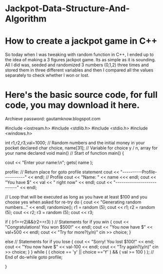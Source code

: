 # Jackpot-Data-Structure-And-Algorithm

# How to create a jackpot game in C++
So today when I was tweaking with random function in C++, I ended up to the idea of making a 3 figures jackpot game. Its as simple as it is sounding. All I did was, seeded and randomized 3 numbers (0,1,2) three times and stored them in three different variables and then I compared all the values separately to check whether I won or lost.

# Here's the basic source code, for full code, you may download it here.
Archieve password: gautamknow.blogspot.com

#include <iostream.h> #include <stdlib.h> #include <stdio.h> #include <windows.h>

int r1,r2,r3,val=1000; // Random numbers and the initial money in your pocket declared char choice, name[31]; // Variable for choice y / n, array for your name declared void main() // Start of function main() {

cout << "Enter your name:\n"; gets( name );

profile: // Return place for goto profile statement cout << "----------Profile-----------" << endl; // Profile cout << "Name: " << name <<< endl; cout << "You have $" << val << " right now" << endl; cout << "---------------------------" << endl;

// Loop that will be executed as long as you have at least $100 and you choose yes when asked for re-try do {
cout << "Generating random numbers..." << endl; randomize(); r1 = random (5); cout << r1; r2 = random (5); cout << r2; r3 = random (5); cout << r3;

  if ( (r1==r2)&&(r2==r3) )                                                   // Statements for if you win
{ cout << "Congratulations! You won $500!" << endl; cout << "You now have $" << val+500 << endl; cout << "Try for more?(y/n)" cin >> choice; }

else                                                                                        // Statements for if you lose
{ cout << "Sorry! You lost $100!" << end; cout << "You now have $" << val-100 << endl; cout << "Try again?(y/n)" cin >> choice; } } while ( ( choice == 'y' || choice =='Y' ) && ( val >= 100 ) ); // End of do-while goto profile;

}
